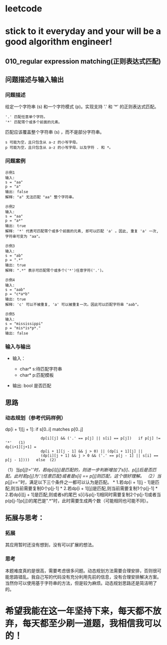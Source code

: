 # leetcode
# stick to it everyday and your will be a good algorithm engineer!
## 010_regular expression matching(正则表达式匹配)
## 问题描述与输入输出
	
### 问题描述
给定一个字符串 (s) 和一个字符模式 (p)。实现支持 '.' 和 '*' 的正则表达式匹配。

	'.' 匹配任意单个字符。
	'*' 匹配零个或多个前面的元素。

匹配应该覆盖整个字符串 (s) ，而不是部分字符串。

	s 可能为空，且只包含从 a-z 的小写字母。
	p 可能为空，且只包含从 a-z 的小写字母，以及字符 . 和 *。
	
### 问题案例
	
	示例1
	输入:
	s = "aa"
	p = "a"
	输出: false
	解释: "a" 无法匹配 "aa" 整个字符串。
	
	示例2
	输入:
	s = "aa"
	p = "a*"
	输出: true
	解释: '*' 代表可匹配零个或多个前面的元素, 即可以匹配 'a' 。因此, 重复 'a' 一次, 字符串可变为 "aa"。

	示例3
	输入:
	s = "ab"
	p = ".*"
	输出: true
	解释: ".*" 表示可匹配零个或多个('*')任意字符('.')。
	
	示例4
	输入:
	s = "aab"
	p = "c*a*b"
	输出: true
	解释: 'c' 可以不被重复, 'a' 可以被重复一次。因此可以匹配字符串 "aab"。
	
	示例5
	输入:
	s = "mississippi"
	p = "mis*is*p*."
	输出: false
	
	
### 输入与输出

* 输入：
	* char* s:待匹配字符串
	* char* p:匹配模板
	
* 输出: bool 是否匹配

## 思路			
### 动态规划（参考代码样例）
dp[i + 1][j + 1]: if s[0..i] matches p[0..j]
	
	
					dp[i][j] && ('.' == p[j] || s[i] == p[j])   if p[j] != '*'   (1)
	dp[i+1][j+1] = 
					dp[i + 1][j - 1] && j > 0) || (dp[i + 1][j] ||  
					(dp[i][j + 1] && j > 0 && ('.' == p[j - 1] || s[i] == p[j - 1])))   else  (2)

（1）当p[j]!='*'时，若dp[i][j]是匹配的，则进一步判断增加了s[i]、p[j]后是否匹配。此时若p[j]为'.'(任意匹配)或者是s[i] == p[j]则匹配，这个很好理解。
（2）当p[j]=='*'时，满足以下三个条件之一都可以认为是匹配。
	* 1.若dp[i + 1][j - 1]是匹配,则当前需要复制0个p[j-1]
	* 2.若dp[i + 1][j]是匹配,则当前需要复制1个p[j-1]
	* 2.若dp[i][j + 1]是匹配,则或者s的尾巴 s[i]与p[j-1]相同时需要复制2个p[j-1]或者当p(p[j-1]p[j])的尾巴是".*"时，此时需要生成两个数（可能相同也可能不同）。


## 拓展与思考：
### 拓展
其应用暂时还没有想到，没有可以扩展的想法。
### 思考
本题难度真的是很高，需要考虑很多问题。动态规划方法需要合理安排，否则很可能思路错乱。我自己写的代码没有充分利用先前的信息，没有合理安排解决方案。
当然你可以使用基于字符串的方法，但是较为麻烦。动态规划思路还是简洁明了的。
        
# 希望我能在这一年坚持下来，每天都不放弃，每天都至少刷一道题，我相信我可以的！
